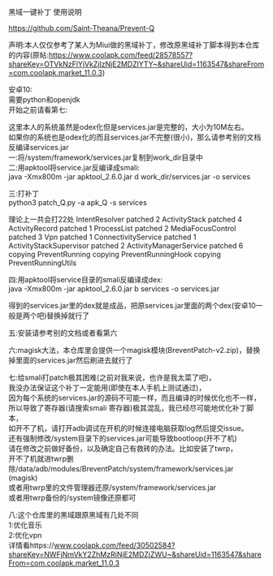 
黑域一键补丁 使用说明

https://github.com/Saint-Theana/Prevent-Q

声明:本人仅仅参考了某人为Miui做的黑域补丁，修改原黑域补丁脚本得到本仓库的内容(原帖:https://www.coolapk.com/feed/28578557?shareKey=OTVkNzFlYjVkZjIzNjE2MDZlYTY~&shareUid=1163547&shareFrom=com.coolapk.market_11.0.3)

安卓10: <br />
需要python和openjdk<br />
开始之前请看第七:<br />

这里本人的系统虽然是odex化但是services.jar是完整的，大小为10M左右。<br />
如果你的系统也是odex化的而且services.jar不完整(很小)，那么请参考别的文档反编译services.jar<br />
一:将/system/framework/services.jar复制到work_dir目录中<br />
二:用apktool将service.jar反编译成smali:<br />
java -Xmx800m -jar apktool_2.6.0.jar d work_dir/services.jar  -o services

三:打补丁<br />
python3 patch_Q.py -a apk_Q -s services


理论上一共会打22处
IntentResolver patched 2
ActivityStack patched 4
ActivityRecord patched 1
ProcessList patched 2
MediaFocusControl patched 3
Vpn patched 1
ConnectivityService patched 1
ActivityStackSupervisor patched 2
ActivityManagerService patched 6
copying PreventRunning
copying PreventRunningHook
copying PreventRunningUtils


四:用apktool将service目录的smali反编译成dex:<br />
java -Xmx800m -jar apktool_2.6.0.jar  b services -o services.jar
​

得到的services.jar里的dex就是成品，把原services.jar里面的两个dex(安卓10一般是两个吧)替换掉就行了<br />

五:安装请参考别的文档或者看第六

六:magisk大法，本仓库里会提供一个magisk模块(BreventPatch-v2.zip)，替换掉里面的services.jar然后刷进去就行了<br />

七:给smali打patch极其困难(之前对我来说，也许是我太菜了吧)，<br />
     我没办法保证这个补丁一定能用(即使在本人手机上测试通过)，<br />
     因为每个系统的services.jar的源码不可能一样，而且编译的时候优化也不一样，<br />
     所以导致了寄存器(请搜索smali 寄存器)极其混乱，我已经尽可能地优化补丁脚本，<br />
     如开不了机，请打开adb调试在开机的时候连接电脑获取log然后提交issue。<br />
     还有强制修改/system目录下的services.jar可能导致bootloop(开不了机)<br />
     请在修改之前做好备份，以及确定自己有救砖的办法。比如安装了twrp，<br />
     开不了机就进twrp删除/data/adb/modules/BreventPatch/system/framework/services.jar (magisk)<br />
     或者用twrp里的文件管理器还原/system/framework/services.jar<br />
     或者用twrp备份的/system镜像还原都可<br />

八:这个仓库里的黑域跟原黑域有几处不同<br />
    1:优化音乐<br />
    2:优化vpn<br />
    详情看https://www.coolapk.com/feed/30502584?shareKey=NWFjNmVkY2ZhMzRiNjE2MDZjZWU~&shareUid=1163547&shareFrom=com.coolapk.market_11.0.3<br />
    
